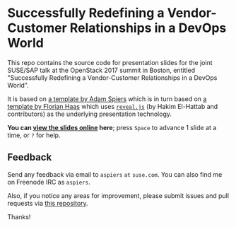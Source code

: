 # Successfully Redefining a Vendor-Customer Relationships in a DevOps World

This repo contains the source code for presentation slides for the
joint SUSE/SAP talk at the OpenStack 2017 summit in Boston, entitled
"Successfully Redefining a Vendor-Customer Relationships in a DevOps
World".


It is based on
[a template by Adam Spiers](https://github.com/aspiers/presentation-template/)
which is in turn based on
[a template by Florian Haas](https://github.com/fghaas/presentation-template/)
which uses [`reveal.js`](https://github.com/hakimel/reveal.js/) (by
Hakim El-Hattab and contributors) as the underlying presentation
technology.

**You can
[view the slides online](http://sap-oc.github.io/openstack-boston-presentation/)
here**; press `Space` to advance 1 slide at a time, or `?` for help.

## Feedback

Send any feedback via email to `aspiers` `at` `suse.com`.  You can
also find me on Freenode IRC as `aspiers`.

Also, if you notice any areas for improvement, please submit issues
and pull requests via
[this repository](https://github.com/sap-oc/openstack-boston-presentation/).

Thanks!
